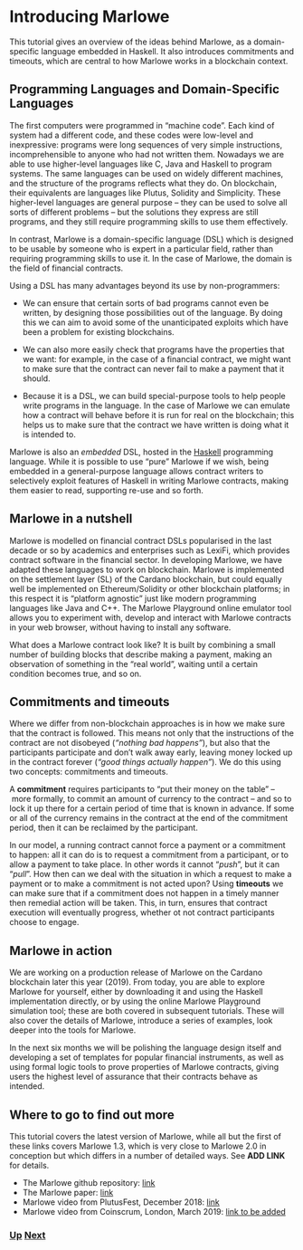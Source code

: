 # Introducing Marlowe

This tutorial gives an overview of the ideas behind Marlowe, as a domain-specific language embedded in Haskell. It also introduces commitments and timeouts, which are central to how Marlowe works in a blockchain context. 

## Programming Languages and Domain-Specific Languages

The first computers were programmed in “machine code”. Each kind of system had a different code, and these codes were low-level and inexpressive: programs were long sequences of very simple instructions, incomprehensible to anyone who had not written them. Nowadays we are able to use higher-level languages like C, Java and Haskell to program systems. The same languages can be used on widely different machines, and the structure of the programs reflects what they do. On blockchain, their equivalents are languages like Plutus, Solidity and Simplicity. These higher-level languages are general purpose – they can be used to solve all sorts of different problems – but the solutions they express are still programs, and they still require programming skills to use them effectively.

In contrast, Marlowe is a domain-specific language (DSL) which is designed to be usable by someone who is expert in a particular field, rather than requiring programming skills to use it. In the case of Marlowe, the domain is the field of financial contracts.  

Using a DSL has many advantages beyond its use by non-programmers:

- We can ensure that certain sorts of bad programs cannot even be written, by designing those possibilities out of the language. By doing this we can aim to avoid some of the unanticipated exploits which have been a problem for existing blockchains.

- We can also more easily check that programs have the properties that we want: for example, in the case of a financial contract, we might want to make sure that the contract can never fail to make a payment that it should.

- Because it is a DSL, we can build special-purpose tools to help people write programs in the language. In the case of Marlowe we can emulate how a contract will behave before it is run for real on the blockchain; this helps us to make sure that the contract we have written is doing what it is intended to.

Marlowe is also an _embedded_ DSL, hosted in the [Haskell](https://www.haskell.org) programming language. While it is possible to use “pure” Marlowe if we wish, being embedded in a general-purpose language allows contract writers to selectively exploit features of Haskell in writing Marlowe contracts, making them easier to read, supporting re-use and so forth.

## Marlowe in a nutshell

Marlowe is modelled on financial contract DSLs popularised in the last decade or so by academics and enterprises such as LexiFi, which provides contract software in the financial sector. In developing Marlowe, we have adapted these languages to work on blockchain. Marlowe is implemented on the settlement layer (SL) of the Cardano blockchain, but could equally well be implemented on Ethereum/Solidity or other blockchain platforms; in this respect it is “platform agnostic” just like modern programming languages like Java and C++. The Marlowe Playground online emulator tool allows you to experiment with, develop and interact with Marlowe contracts in your web browser, without having to install any software.

What does a Marlowe contract look like? It is built by combining a small number of building blocks that describe making a payment, making an observation of something in the “real world”, waiting until a certain condition becomes true, and so on. 

## Commitments and timeouts

Where we differ from non-blockchain approaches is in how we make sure that the contract is followed. This means not only that the instructions of the contract are not disobeyed (_“nothing bad happens”_), but also that the participants participate and don’t walk away early, leaving money locked up in the contract forever (_“good things actually happen”_). We do this using two concepts: commitments and timeouts.

A __commitment__ requires participants to “put their money on the table” – more formally, to commit an amount of currency to the contract – and so to lock it up there for a certain period of time that is known in advance. If some or all of the currency remains in the contract at the end of the commitment period, then it can be reclaimed by the participant.

In our model, a running contract cannot force a payment or a commitment to happen: all it can do is to request a commitment from a participant, or to allow a payment to take place. In other words it cannot “_push_”, but it can “_pull_”. How then can we deal with the situation in which a request to make a payment or to make a commitment is not acted upon? Using __timeouts__ we can make sure that if a commitment does not happen in a timely manner then remedial action will be taken. This, in turn, ensures that contract execution will eventually progress, whether ot not contract participants choose to engage. 

## Marlowe in action

We are working on a production release of Marlowe on the Cardano blockchain later this year (2019). From today, you are able to explore Marlowe for yourself, either by downloading it and using the Haskell implementation directly, or by using the online Marlowe Playground simulation tool; these are both covered in subsequent tutorials. These will also cover the details of Marlowe, introduce a series of examples, look deeper into the tools for Marlowe. 

In the next six months we will be polishing the language design itself and developing a set of templates for popular financial instruments, as well as using formal logic tools to prove properties of Marlowe contracts, giving users the highest level of assurance that their contracts behave as intended.



## Where to go to find out more 

This tutorial covers the latest version of Marlowe, while all but the first of these links covers Marlowe 1.3, which is very close to Marlowe 2.0 in conception but which differs in a number of detailed ways. See **ADD LINK** for details.

- The Marlowe github repository: [link](https://github.com/input-output-hk/marlowe)
- The Marlowe paper: [link](https://kar.kent.ac.uk/69846/)
- Marlowe video from PlutusFest, December 2018: [link](https://www.youtube.com/watch?v=rSpFOADHLqw)
- Marlowe video from Coinscrum, London, March 2019: [link to be added]()

### [Up](./README.md) [Next](./escrow-ex.md)